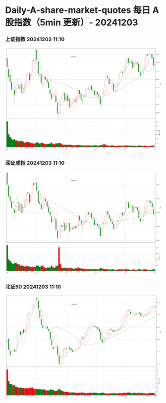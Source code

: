 
# Daily-A-share-market-quotes 每日 A 股指数（5min 更新）- 20241203

### 上证指数 20241203 11:10
![](./fig/2024/12/20241203-sh000001.png)

### 深证成指 20241203 11:10
![](./fig/2024/12/20241203-sz399001.png)

### 北证50 20241203 11:10
![](./fig/2024/12/20241203-bj899050.png)
